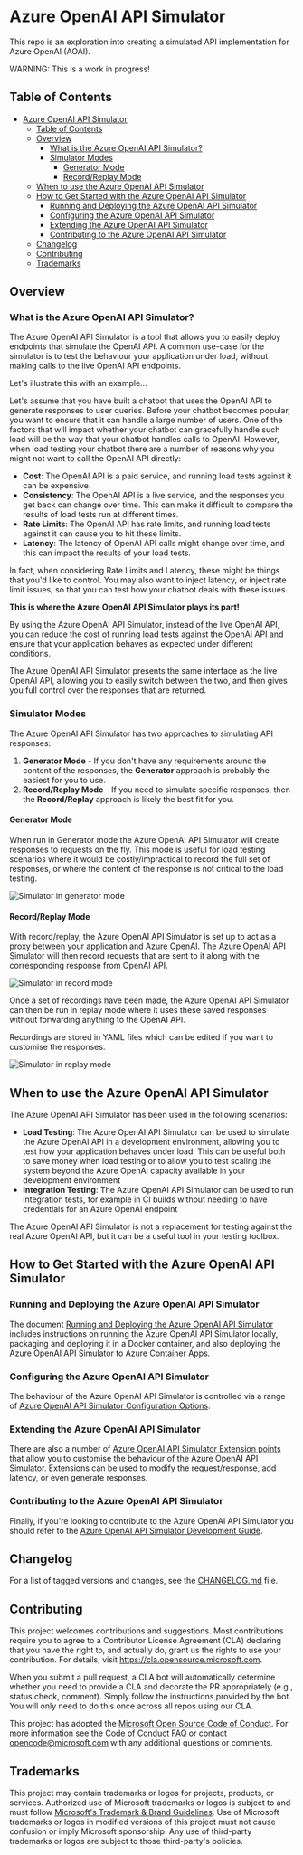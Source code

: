 # Azure OpenAI API Simulator

This repo is an exploration into creating a simulated API implementation for Azure OpenAI (AOAI).

WARNING: This is a work in progress!

## Table of Contents

- [Azure OpenAI API Simulator](#azure-openai-api-simulator)
  - [Table of Contents](#table-of-contents)
  - [Overview](#overview)
    - [What is the Azure OpenAI API Simulator?](#what-is-the-azure-openai-api-simulator)
    - [Simulator Modes](#simulator-modes)
      - [Generator Mode](#generator-mode)
      - [Record/Replay Mode](#recordreplay-mode)
  - [When to use the Azure OpenAI API Simulator](#when-to-use-the-azure-openai-api-simulator)
  - [How to Get Started with the Azure OpenAI API Simulator](#how-to-get-started-with-the-azure-openai-api-simulator)
    - [Running and Deploying the Azure OpenAI API Simulator](#running-and-deploying-the-azure-openai-api-simulator)
    - [Configuring the Azure OpenAI API Simulator](#configuring-the-azure-openai-api-simulator)
    - [Extending the Azure OpenAI API Simulator](#extending-the-azure-openai-api-simulator)
    - [Contributing to the Azure OpenAI API Simulator](#contributing-to-the-azure-openai-api-simulator)
  - [Changelog](#changelog)
  - [Contributing](#contributing)
  - [Trademarks](#trademarks)

## Overview

### What is the Azure OpenAI API Simulator?

The Azure OpenAI API Simulator is a tool that allows you to easily deploy endpoints that simulate the OpenAI API.
A common use-case for the simulator is to test the behaviour your application under load, without making calls to the live OpenAI API endpoints.

Let's illustrate this with an example...

Let's assume that you have built a chatbot that uses the OpenAI API to generate responses to user queries. Before your chatbot becomes popular, you want to ensure that it can handle a large number of users. One of the factors that will impact whether your chatbot can gracefully handle such load will be the way that your chatbot handles calls to OpenAI. However, when load testing your chatbot there are a number of reasons why you might not want to call the OpenAI API directly:

- **Cost**: The OpenAI API is a paid service, and running load tests against it can be expensive.
- **Consistency**: The OpenAI API is a live service, and the responses you get back can change over time. This can make it difficult to compare the results of load tests run at different times.
- **Rate Limits**: The OpenAI API has rate limits, and running load tests against it can cause you to hit these limits.
- **Latency**: The latency of OpenAI API calls might change over time, and this can impact the results of your load tests.

In fact, when considering Rate Limits and Latency, these might be things that you'd like to control. You may also want to inject latency, or inject rate limit issues, so that you can test how your chatbot deals with these issues.

**This is where the Azure OpenAI API Simulator plays its part!**

By using the Azure OpenAI API Simulator, instead of the live OpenAI API, you can reduce the cost of running load tests against the OpenAI API and ensure that your application behaves as expected under different conditions.

The Azure OpenAI API Simulator presents the same interface as the live OpenAI API, allowing you to easily switch between the two, and then gives you full control over the responses that are returned.

### Simulator Modes

The Azure OpenAI API Simulator has two approaches to simulating API responses:

1. **Generator Mode** - If you don't have any requirements around the content of the responses, the **Generator** approach is probably the easiest for you to use.
2. **Record/Replay Mode** - If you need to simulate specific responses, then the **Record/Replay** approach is likely the best fit for you.

#### Generator Mode

When run in Generator mode the Azure OpenAI API Simulator will create responses to requests on the fly. This mode is useful for load testing scenarios where it would be costly/impractical to record the full set of responses, or where the content of the response is not critical to the load testing.

![Simulator in generator mode](./docs/images/mode-generate.drawio.png "The Simulator in generate mode showing lorem ipsum generated content in the response")

#### Record/Replay Mode

With record/replay, the Azure OpenAI API Simulator is set up to act as a proxy between your application and Azure OpenAI. The Azure OpenAI API Simulator will then record requests that are sent to it along with the corresponding response from OpenAI API.

![Simulator in record mode](./docs/images/mode-record.drawio.png "The Simulator in record mode proxying requests to Azure OpenAI and persisting the responses to disk")

Once a set of recordings have been made, the Azure OpenAI API Simulator can then be run in replay mode where it uses these saved responses without forwarding anything to the OpenAI API.

Recordings are stored in YAML files which can be edited if you want to customise the responses.

![Simulator in replay mode](./docs/images/mode-replay.drawio.png "The Simulator in replay mode reading responses from disk and returning them to the client")

## When to use the Azure OpenAI API Simulator

The Azure OpenAI API Simulator has been used in the following scenarios:

- **Load Testing**: The Azure OpenAI API Simulator can be used to simulate the Azure OpenAI API in a development environment, allowing you to test how your application behaves under load. This can be useful both to save money when load testing or to allow you to test scaling the system beyond the Azure OpenAI capacity available in your development environment
- **Integration Testing**: The Azure OpenAI API Simulator can be used to run integration tests, for example in CI builds without needing to have credentials for an Azure OpenAI endpoint

The Azure OpenAI API Simulator is not a replacement for testing against the real Azure OpenAI API, but it can be a useful tool in your testing toolbox.

## How to Get Started with the Azure OpenAI API Simulator

### Running and Deploying the Azure OpenAI API Simulator

The document [Running and Deploying the Azure OpenAI API Simulator](./docs/running-deploying.md) includes instructions on running the Azure OpenAI API Simulator locally, packaging and deploying it in a Docker container, and also deploying the Azure OpenAI API Simulator to Azure Container Apps.

### Configuring the Azure OpenAI API Simulator

The behaviour of the Azure OpenAI API Simulator is controlled via a range of [Azure OpenAI API Simulator Configuration Options](./docs/config.md).

### Extending the Azure OpenAI API Simulator

There are also a number of [Azure OpenAI API Simulator Extension points](./docs/extending.md) that allow you to customise the behaviour of the Azure OpenAI API Simulator. Extensions can be used to modify the request/response, add latency, or even generate responses.

### Contributing to the Azure OpenAI API Simulator

Finally, if you're looking to contribute to the Azure OpenAI API Simulator you should refer to the [Azure OpenAI API Simulator Development Guide](./docs/developing.md).

## Changelog

For a list of tagged versions and changes, see the [CHANGELOG.md](./CHANGELOG.md) file.

## Contributing

This project welcomes contributions and suggestions. Most contributions require you to agree to a
Contributor License Agreement (CLA) declaring that you have the right to, and actually do, grant us
the rights to use your contribution. For details, visit <https://cla.opensource.microsoft.com>.

When you submit a pull request, a CLA bot will automatically determine whether you need to provide
a CLA and decorate the PR appropriately (e.g., status check, comment). Simply follow the instructions
provided by the bot. You will only need to do this once across all repos using our CLA.

This project has adopted the [Microsoft Open Source Code of Conduct](https://opensource.microsoft.com/codeofconduct/).
For more information see the [Code of Conduct FAQ](https://opensource.microsoft.com/codeofconduct/faq/) or
contact [opencode@microsoft.com](mailto:opencode@microsoft.com) with any additional questions or comments.

## Trademarks

This project may contain trademarks or logos for projects, products, or services. Authorized use of Microsoft
trademarks or logos is subject to and must follow
[Microsoft's Trademark & Brand Guidelines](https://www.microsoft.com/en-us/legal/intellectualproperty/trademarks/usage/general).
Use of Microsoft trademarks or logos in modified versions of this project must not cause confusion or imply Microsoft sponsorship.
Any use of third-party trademarks or logos are subject to those third-party's policies.
